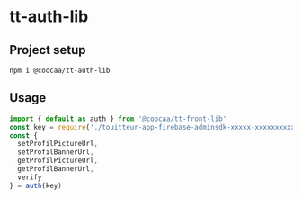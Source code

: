# tt-auth-lib

## Project setup
```
npm i @coocaa/tt-auth-lib
```

## Usage
```ts
import { default as auth } from '@coocaa/tt-front-lib'
const key = require('./touitteur-app-firebase-adminsdk-xxxxx-xxxxxxxxxx.json')
const {
  setProfilPictureUrl,
  setProfilBannerUrl,
  getProfilPictureUrl,
  getProfilBannerUrl,
  verify
} = auth(key)
```
